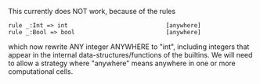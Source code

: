 <!-- Copyright (c) 2013-2019 K Team. All Rights Reserved. -->

This currently does NOT work, because of the rules

    rule _:Int => int                            [anywhere]
    rule _:Bool => bool                          [anywhere]

which now rewrite ANY integer ANYWHERE to "int", including integers
that appear in the internal data-structures/functions of the builtins.
We will need to allow a strategy where "anywhere" means anywhere in one
or more computational cells.
